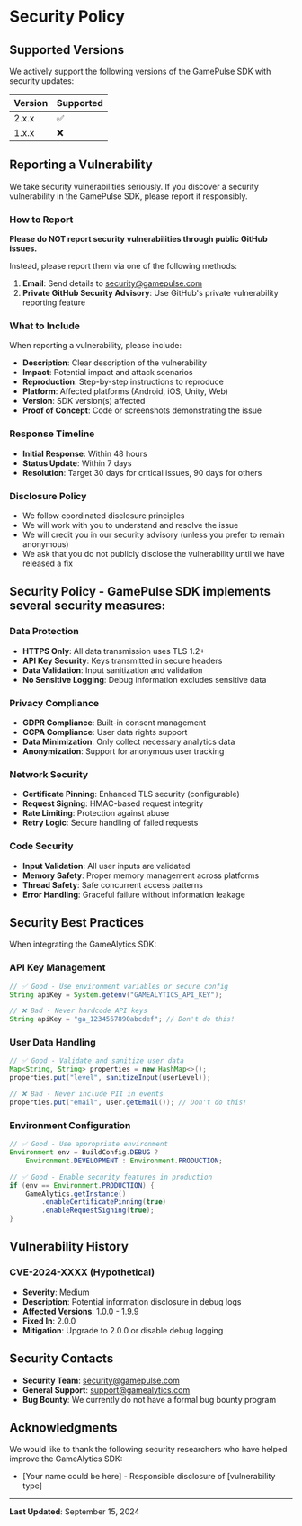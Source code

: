 # Security Policy

## Supported Versions

We actively support the following versions of the GamePulse SDK with security updates:

| Version | Supported          |
| ------- | ------------------ |
| 2.x.x   | :white_check_mark: |
| 1.x.x   | :x:                |

## Reporting a Vulnerability

We take security vulnerabilities seriously. If you discover a security vulnerability in the GamePulse SDK, please report it responsibly.

### How to Report

**Please do NOT report security vulnerabilities through public GitHub issues.**

Instead, please report them via one of the following methods:

1. **Email**: Send details to security@gamepulse.com
2. **Private GitHub Security Advisory**: Use GitHub's private vulnerability reporting feature

### What to Include

When reporting a vulnerability, please include:

- **Description**: Clear description of the vulnerability
- **Impact**: Potential impact and attack scenarios
- **Reproduction**: Step-by-step instructions to reproduce
- **Platform**: Affected platforms (Android, iOS, Unity, Web)
- **Version**: SDK version(s) affected
- **Proof of Concept**: Code or screenshots demonstrating the issue

### Response Timeline

- **Initial Response**: Within 48 hours
- **Status Update**: Within 7 days
- **Resolution**: Target 30 days for critical issues, 90 days for others

### Disclosure Policy

- We follow coordinated disclosure principles
- We will work with you to understand and resolve the issue
- We will credit you in our security advisory (unless you prefer to remain anonymous)
- We ask that you do not publicly disclose the vulnerability until we have released a fix

## Security Policy - GamePulse SDK implements several security measures:

### Data Protection
- **HTTPS Only**: All data transmission uses TLS 1.2+
- **API Key Security**: Keys transmitted in secure headers
- **Data Validation**: Input sanitization and validation
- **No Sensitive Logging**: Debug information excludes sensitive data

### Privacy Compliance
- **GDPR Compliance**: Built-in consent management
- **CCPA Compliance**: User data rights support
- **Data Minimization**: Only collect necessary analytics data
- **Anonymization**: Support for anonymous user tracking

### Network Security
- **Certificate Pinning**: Enhanced TLS security (configurable)
- **Request Signing**: HMAC-based request integrity
- **Rate Limiting**: Protection against abuse
- **Retry Logic**: Secure handling of failed requests

### Code Security
- **Input Validation**: All user inputs are validated
- **Memory Safety**: Proper memory management across platforms
- **Thread Safety**: Safe concurrent access patterns
- **Error Handling**: Graceful failure without information leakage

## Security Best Practices

When integrating the GameAlytics SDK:

### API Key Management
```java
// ✅ Good - Use environment variables or secure config
String apiKey = System.getenv("GAMEALYTICS_API_KEY");

// ❌ Bad - Never hardcode API keys
String apiKey = "ga_1234567890abcdef"; // Don't do this!
```

### User Data Handling
```java
// ✅ Good - Validate and sanitize user data
Map<String, String> properties = new HashMap<>();
properties.put("level", sanitizeInput(userLevel));

// ❌ Bad - Never include PII in events
properties.put("email", user.getEmail()); // Don't do this!
```

### Environment Configuration
```java
// ✅ Good - Use appropriate environment
Environment env = BuildConfig.DEBUG ? 
    Environment.DEVELOPMENT : Environment.PRODUCTION;

// ✅ Good - Enable security features in production
if (env == Environment.PRODUCTION) {
    GameAlytics.getInstance()
        .enableCertificatePinning(true)
        .enableRequestSigning(true);
}
```

## Vulnerability History

### CVE-2024-XXXX (Hypothetical)
- **Severity**: Medium
- **Description**: Potential information disclosure in debug logs
- **Affected Versions**: 1.0.0 - 1.9.9
- **Fixed In**: 2.0.0
- **Mitigation**: Upgrade to 2.0.0 or disable debug logging

## Security Contacts

- **Security Team**: security@gamepulse.com
- **General Support**: support@gamealytics.com
- **Bug Bounty**: We currently do not have a formal bug bounty program

## Acknowledgments

We would like to thank the following security researchers who have helped improve the GameAlytics SDK:

- [Your name could be here] - Responsible disclosure of [vulnerability type]

---

**Last Updated**: September 15, 2024

